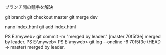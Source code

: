 ブランチ間の競争を解決

git branch
git checkout master
git merge dev

nano index.html
git add index.html

PS E:\myweb> git commit -m "merged by leader."
[master 70f5f3e] merged by leader.
PS E:\myweb>
PS E:\myweb> git log --oneline -6
70f5f3e (HEAD -> master) merged by leader.
